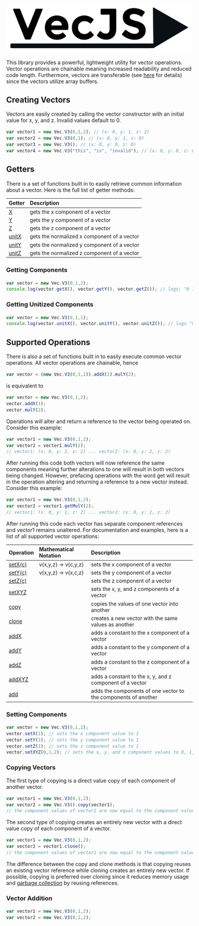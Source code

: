 <p align="center"><img width="500" src="/resources/l1.png"></p>

This library provides a powerful, lightweight utility for vector operations. Vector operations are chainable meaning increased readability and reduced code length. Furthermore, vectors are transferable (see [here](https://developers.google.com/web/updates/2011/12/Transferable-Objects-Lightning-Fast) for details) since the vectors utilize array buffers.

## Creating Vectors
Vectors are easily created by calling the vector constructor with an initial value for x, y, and z. Invalid values default to 0.

```javascript
var vector1 = new Vec.V3(0,1,2); // (x: 0, y: 1, z: 2)
var vector2 = new Vec.V3(0,1); // (x: 0, y: 1, z: 0)
var vector3 = new Vec.V3(); // (x: 0, y: 0, z: 0)
var vector4 = new Vec.V3("this", "is", "invalid"); // (x: 0, y: 0, z: 0)
```

## Getters
There is a set of functions built in to easily retrieve common information about a vector. Here is the full list of getter methods:

| Getter | Description |
| --- | :--- |
| [X](#getting-components) | gets the x component of a vector |
| [Y](#getting-components) | gets the y component of a vector |
| [Z](#getting-components) | gets the z component of a vector |
| [unitX](#getting-unitized-components) | gets the normalized x component of a vector |
| [unitY](#getting-unitized-components) | gets the normalized y component of a vector |
| [unitZ](#getting-unitized-components) | gets the normalized z component of a vector |

### Getting Components
```javascript
var vector = new Vec.V3(0,1,2);
console.log(vector.getX(), vector.getY(), vector.getZ()); // logs: "0 1 2"
```

### Getting Unitized Components
```javascript
var vector = new Vec.V3(0,1,1);
console.log(vector.unitX(), vector.unitY(), vector.unitZ()); // logs "0 1.414 1.414"
```

## Supported Operations
There is also a set of functions built in to easily execute common vector operations. All vector operations are chainable, hence

```javascript
var vector = (new Vec.V3(0,1,2)).addX(1).mulY(2);
```

is equivalent to

```javascript
var vector = new Vec.V3(0,1,2);
vector.addX(1);
vector.mulY(2);
```

Operations will alter and return a reference to the vector being operated on. Consider this example:

```javascript
var vector1 = new Vec.V3(0,1,2);
var vector2 = vector1.mulY(2);
// vector1: (x: 0, y: 2, z: 2) ... vector2: (x: 0, y: 2, z: 2)
```

After running this code both vectors will now reference the same components meaning further alterations to one will result in both vectors being changed. However, prefacing operations with the word get will result in the operation altering and returning a reference to a new vector instead. Consider this example:

```javascript
var vector1 = new Vec.V3(0,1,2);
var vector2 = vector1.getMulY(2);
// vector1: (x: 0, y: 1, z: 2) ... vector2: (x: 0, y: 2, z: 2)
```

After running this code each vector has separate component references and vector1 remains unaltered. For documentation and examples, here is a list of all supported vector operations:

| Operation | Mathematical Notation | Description |
| --- | :--- | :--- |
| [setX(c)](#setting-components) | v{x,y,z} -> v{c,y,z} | sets the x component of a vector |
| [setY(c)](#setting-components) | v{x,y,z} -> v{x,c,z} | sets the y component of a vector |
| [setZ(c)](#setting-components) | | sets the z component of a vector |
| [setXYZ](#setting-components) | | sets the x, y, and z components of a vector |
| [copy](#copying-vectors) | | copies the values of one vector into another |
| [clone](#copying-vectors) | | creates a new vector with the same values as another |
| [addX](#vector-addition) | | adds a constant to the x component of a vector |
| [addY](#vector-addition) | | adds a constant to the y component of a vector |
| [addZ](#vector-addition) | | adds a constant to the z component of a vector |
| [addXYZ](#vector-addition) | | adds a constant to the x, y, and z component of a vector |
| [add](#vector-addition) | | adds the components of one vector to the components of another |

### Setting Components
```javascript
var vector = new Vec.V3(0,1,2);
vector.setX(1); // sets the x component value to 1
vector.setY(1); // sets the y component value to 1
vector.setZ(1); // sets the z component value to 1
vector.setXYZ(0,1,2); // sets the x, y, and z component values to 0, 1, and 2 respectfully
```

### Copying Vectors
The first type of copying is a direct value copy of each component of another vector.
```javascript
var vector1 = new Vec.V3(0,1,2);
var vector2 = new Vec.V3().copy(vector1);
// the component values of vector2 are now equal to the component values of vector1
```

The second type of copying creates an entirely new vector with a direct value copy of each component of a vector.
```javascript
var vector1 = new Vec.V3(0,1,2);
var vector2 = vector1.clone();
// the component values of vector2 are now equal to the component values of vector1
```

The difference between the copy and clone methods is that copying reuses an existing vector reference while cloning creates an entirely new vector. If possible, copying is preferred over cloning since it reduces memory usage and [garbage collection](https://javascript.info/garbage-collection) by reusing references.

### Vector Addition
```javascript
var vector1 = new Vec.V3(0,1,2);
var vector2 = new Vec.V3(0,1,2);
```
